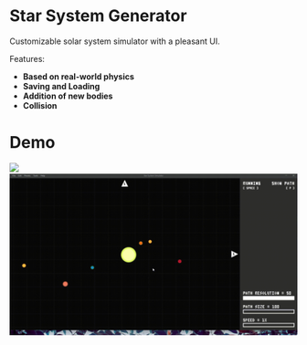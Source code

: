 # Star System Generator

Customizable solar system simulator with a pleasant UI.

Features:
- **Based on real-world physics**
- **Saving and Loading**
- **Addition of new bodies**
- **Collision**

# Demo
![](add_new_bodies.gif)
![](moving_bodies.gif)
